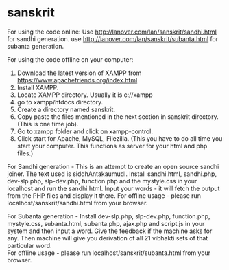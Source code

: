 sanskrit
========
For using the code online:
Use http://lanover.com/lan/sanskrit/sandhi.html for sandhi generation.
use http://lanover.com/lan/sanskrit/subanta.html for subanta generation.

For using the code offline on your computer:
1. Download the latest version of XAMPP from https://www.apachefriends.org/index.html
2. Install XAMPP.
3. Locate XAMPP directory. Usually it is c://xampp
4. go to xampp/htdocs directory.
5. Create a directory named sanskrit.
5. Copy paste the files mentioned in the next section in sanskrit directory. (This is one time job).
6. Go to xampp folder and click on xampp-control.
7. Click start for Apache, MySQL, Filezilla. (This you have to do all time you start your computer. This functions as server for your html and php files.)

For Sandhi generation -
This is an attempt to create an open source sandhi joiner.
The text used is siddhAntakaumudI.
Install sandhi.html, sandhi.php, dev-slp.php, slp-dev.php, function.php and the mystyle.css in your localhost and run the sandhi.html.
Input your words - it will fetch the output from the PHP files and display it there.
For offline usage - please run localhost/sanskrit/sandhi.html from your browser.

For Subanta generation -
Install dev-slp.php, slp-dev.php, function.php, mystyle.css, subanta.html, subanta.php, ajax.php and script.js in your system and then input a word. Give the feedback if the machine asks for any. Then machine will give you derivation of all 21 vibhakti sets of that particular word.  
For offline usage - please run localhost/sanskrit/subanta.html from your browser.
